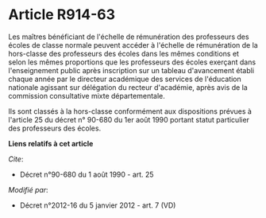 # Article R914-63

Les maîtres bénéficiant de l'échelle de rémunération des professeurs des écoles de classe normale peuvent accéder à l'échelle
de rémunération de la hors-classe des professeurs des écoles dans les mêmes conditions et selon les mêmes proportions que les
professeurs des écoles exerçant dans l'enseignement public après inscription sur un tableau d'avancement établi chaque année
par               le directeur académique des services de l'éducation nationale agissant sur délégation du recteur
d'académie, après avis de la commission consultative mixte départementale. 

Ils sont classés à la hors-classe conformément aux dispositions prévues à l'article 25 du décret n° 90-680 du 1er août 1990
portant statut particulier des professeurs des écoles.

**Liens relatifs à cet article**

_Cite_:

  - Décret n°90-680 du 1 août 1990 - art. 25

_Modifié par_:

  - Décret n°2012-16 du 5 janvier 2012 - art. 7 (VD)
